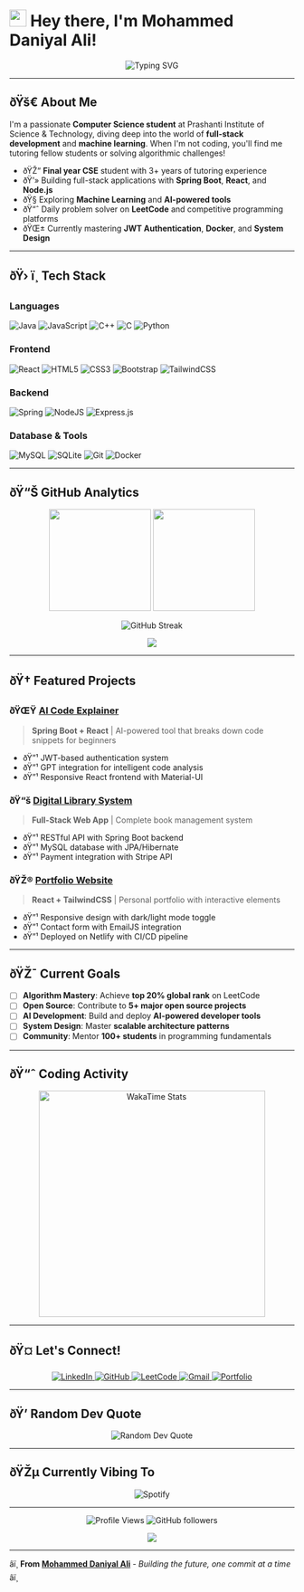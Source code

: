 # <img src="https://emojis.slackmojis.com/emojis/images/1531849430/4246/blob-sunglasses.gif?1531849430" width="30"/> Hey there, I'm Mohammed Daniyal Ali!

<p align="center">
  <img src="https://readme-typing-svg.herokuapp.com?font=Fira+Code&pause=1000&color=36BCF7&center=true&vCenter=true&width=435&lines=Computer+Science+Student;Full+Stack+Developer;Problem+Solver;Open+Source+Enthusiast" alt="Typing SVG" />
</p>

---

## ðŸš€ About Me

I'm a passionate **Computer Science student** at Prashanti Institute of Science & Technology, diving deep into the world of **full-stack development** and **machine learning**. When I'm not coding, you'll find me tutoring fellow students or solving algorithmic challenges!

- ðŸŽ“ **Final year CSE** student with 3+ years of tutoring experience
- ðŸ’» Building full-stack applications with **Spring Boot**, **React**, and **Node.js**
- ðŸ§  Exploring **Machine Learning** and **AI-powered tools**
- ðŸ“ˆ Daily problem solver on **LeetCode** and competitive programming platforms
- ðŸŒ± Currently mastering **JWT Authentication**, **Docker**, and **System Design**

---

## ðŸ› ï¸ Tech Stack

### Languages
![Java](https://img.shields.io/badge/java-%23ED8B00.svg?style=for-the-badge&logo=openjdk&logoColor=white)
![JavaScript](https://img.shields.io/badge/javascript-%23323330.svg?style=for-the-badge&logo=javascript&logoColor=%23F7DF1E)
![C++](https://img.shields.io/badge/c++-%2300599C.svg?style=for-the-badge&logo=c%2B%2B&logoColor=white)
![C](https://img.shields.io/badge/c-%2300599C.svg?style=for-the-badge&logo=c&logoColor=white)
![Python](https://img.shields.io/badge/python-3670A0?style=for-the-badge&logo=python&logoColor=ffdd54)

### Frontend
![React](https://img.shields.io/badge/react-%2320232a.svg?style=for-the-badge&logo=react&logoColor=%2361DAFB)
![HTML5](https://img.shields.io/badge/html5-%23E34F26.svg?style=for-the-badge&logo=html5&logoColor=white)
![CSS3](https://img.shields.io/badge/css3-%231572B6.svg?style=for-the-badge&logo=css3&logoColor=white)
![Bootstrap](https://img.shields.io/badge/bootstrap-%238511FA.svg?style=for-the-badge&logo=bootstrap&logoColor=white)
![TailwindCSS](https://img.shields.io/badge/tailwindcss-%2338B2AC.svg?style=for-the-badge&logo=tailwind-css&logoColor=white)

### Backend
![Spring](https://img.shields.io/badge/spring-%236DB33F.svg?style=for-the-badge&logo=spring&logoColor=white)
![NodeJS](https://img.shields.io/badge/node.js-6DA55F?style=for-the-badge&logo=node.js&logoColor=white)
![Express.js](https://img.shields.io/badge/express.js-%23404d59.svg?style=for-the-badge&logo=express&logoColor=%2361DAFB)

### Database & Tools
![MySQL](https://img.shields.io/badge/mysql-%2300f.svg?style=for-the-badge&logo=mysql&logoColor=white)
![SQLite](https://img.shields.io/badge/sqlite-%2307405e.svg?style=for-the-badge&logo=sqlite&logoColor=white)
![Git](https://img.shields.io/badge/git-%23F05033.svg?style=for-the-badge&logo=git&logoColor=white)
![Docker](https://img.shields.io/badge/docker-%230db7ed.svg?style=for-the-badge&logo=docker&logoColor=white)

---

## ðŸ“Š GitHub Analytics

<p align="center">
  <img height="180em" src="https://github-readme-stats.vercel.app/api?username=Mohammeddaniyal&show_icons=true&hide_title=true&hide_border=true&count_private=true&theme=radical" />
  <img height="180em" src="https://github-readme-stats.vercel.app/api/top-langs/?username=Mohammeddaniyal&hide_title=true&hide_border=true&layout=compact&langs_count=8&theme=radical"/>
</p>

<p align="center">
  <img src="https://github-readme-streak-stats.herokuapp.com?user=Mohammeddaniyal&theme=radical&hide_border=true" alt="GitHub Streak" />
</p>

<p align="center">
  <img src="https://github-readme-activity-graph.vercel.app/graph?username=Mohammeddaniyal&theme=radical&hide_border=true" />
</p>

---

## ðŸ† Featured Projects

### ðŸŒŸ [AI Code Explainer](https://github.com/Mohammeddaniyal/ai-code-explainer)
> **Spring Boot + React** | AI-powered tool that breaks down code snippets for beginners
- ðŸ”¹ JWT-based authentication system
- ðŸ”¹ GPT integration for intelligent code analysis
- ðŸ”¹ Responsive React frontend with Material-UI

### ðŸ“š [Digital Library System](https://github.com/Mohammeddaniyal/digital-library)
> **Full-Stack Web App** | Complete book management system
- ðŸ”¹ RESTful API with Spring Boot backend
- ðŸ”¹ MySQL database with JPA/Hibernate
- ðŸ”¹ Payment integration with Stripe API

### ðŸŽ® [Portfolio Website](https://mohammeddaniyal.dev)
> **React + TailwindCSS** | Personal portfolio with interactive elements
- ðŸ”¹ Responsive design with dark/light mode toggle
- ðŸ”¹ Contact form with EmailJS integration
- ðŸ”¹ Deployed on Netlify with CI/CD pipeline

---

## ðŸŽ¯ Current Goals

- [ ] **Algorithm Mastery**: Achieve **top 20% global rank** on LeetCode
- [ ] **Open Source**: Contribute to **5+ major open source projects**
- [ ] **AI Development**: Build and deploy **AI-powered developer tools**
- [ ] **System Design**: Master **scalable architecture patterns**
- [ ] **Community**: Mentor **100+ students** in programming fundamentals

---

## ðŸ“ˆ Coding Activity

<p align="center">
  <img src="https://wakatime.com/share/@Mohammeddaniyal/b8b8ba5d-0be5-4667-88fb-4e8fec30e4d1.svg" width="400" alt="WakaTime Stats" />
</p>

---

## ðŸ¤ Let's Connect!

<p align="center">
  <a href="https://www.linkedin.com/in/mohammeddaniyalali" target="_blank">
    <img src="https://img.shields.io/badge/LinkedIn-0077B5?style=for-the-badge&logo=linkedin&logoColor=white" alt="LinkedIn"/>
  </a>
  <a href="https://github.com/Mohammeddaniyal" target="_blank">
    <img src="https://img.shields.io/badge/GitHub-100000?style=for-the-badge&logo=github&logoColor=white" alt="GitHub"/>
  </a>
  <a href="https://leetcode.com/u/mohammeddaniyalali/" target="_blank">
    <img src="https://img.shields.io/badge/LeetCode-FFA116?style=for-the-badge&logo=leetcode&logoColor=black" alt="LeetCode"/>
  </a>
  <a href="mailto:mohammeddaniyal453@gmail.com">
    <img src="https://img.shields.io/badge/Gmail-D14836?style=for-the-badge&logo=gmail&logoColor=white" alt="Gmail"/>
  </a>
  <a href="https://mohammeddaniyal.dev" target="_blank">
    <img src="https://img.shields.io/badge/Portfolio-FF5722?style=for-the-badge&logo=google-chrome&logoColor=white" alt="Portfolio"/>
  </a>
</p>

---

## ðŸ’­ Random Dev Quote

<p align="center">
  <img src="https://quotes-github-readme.vercel.app/api?type=horizontal&theme=radical" alt="Random Dev Quote"/>
</p>

---

## ðŸŽµ Currently Vibing To

<p align="center">
  <img src="https://spotify-recently-played-readme.vercel.app/api?user=31k3kljay2w5uowmpsnv7dp4qgpi&count=1" alt="Spotify" />
</p>

---

<p align="center">
  <img src="https://komarev.com/ghpvc/?username=Mohammeddaniyal&label=Profile%20views&color=0e75b6&style=flat" alt="Profile Views" />
  <img src="https://img.shields.io/github/followers/Mohammeddaniyal?label=Followers&style=social" alt="GitHub followers" />
</p>

<p align="center">
  <img src="https://capsule-render.vercel.app/api?type=waving&color=gradient&height=100&section=footer"/>
</p>

---

â­ï¸ **From [Mohammed Daniyal Ali](https://github.com/Mohammeddaniyal)** - *Building the future, one commit at a time* â­ï¸
